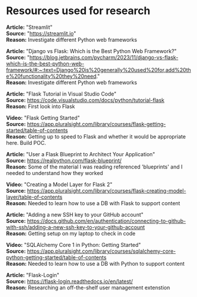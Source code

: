 # Resources used for research

**Article:** "Streamlit"  
**Source:** "https://streamlit.io"  
**Reason:** Investigate different Python web frameworks  

**Article:** "Django vs Flask: Which is the Best Python Web Framework?"  
**Source:** "https://blog.jetbrains.com/pycharm/2023/11/django-vs-flask-which-is-the-best-python-web-framework/#:~:text=Django%20is%20generally%20used%20for,add%20the%20functionality%20they%20need."  
**Reason:** Investigate different Python web frameworks  

**Article:** "Flask Tutorial in Visual Studio Code"  
**Source:** https://code.visualstudio.com/docs/python/tutorial-flask  
**Reason:** First look into Flask  

**Video:** "Flask Getting Started"  
**Source:** https://app.pluralsight.com/library/courses/flask-getting-started/table-of-contents  
**Reason:** Getting up to speed to Flask and whether it would be appropriate here. Build POC.  

**Article:** "User a Flask Blueprint to Architect Your Application"  
**Source:** https://realpython.com/flask-blueprint/  
**Reason:** Some of the material I was reading referenced 'blueprints' and I needed to understand how they worked  

**Video:** "Creating a Model Layer for Flask 2"  
**Source:** https://app.pluralsight.com/library/courses/flask-creating-model-layer/table-of-contents  
**Reason:** Needed to learn how to use a DB with Flask to support content  

**Article:** "Adding a new SSH key to your GitHub account"  
**Source:** https://docs.github.com/en/authentication/connecting-to-github-with-ssh/adding-a-new-ssh-key-to-your-github-account  
**Reason:** Getting setup on my laptop to check in code  

**Video:** "SQLAlchemy Core 1 in Python: Getting Started"  
**Source:** https://app.pluralsight.com/library/courses/sqlalchemy-core-python-getting-started/table-of-contents  
**Reason:** Needed to learn how to use a DB with Python to support content  

**Article:** "Flask-Login"  
**Source:** https://flask-login.readthedocs.io/en/latest/  
**Reason:** Researching an off-the-shelf user management extenstion 